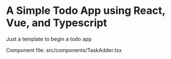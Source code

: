 # A Simple Todo App using React, Vue, and Typescript

Just a template to begin a todo app

Component file: src/components/TaskAdder.tsx
